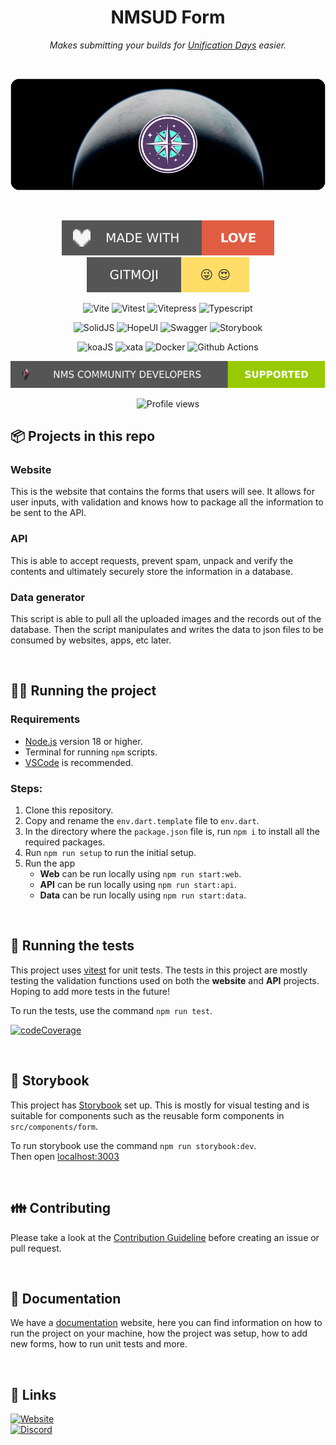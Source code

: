 <div align="center">
  
  # NMSUD Form
  _Makes submitting your builds for [Unification Days][nmsudWebsite] easier._
  
  <br />  
  
  ![header](https://github.com/NMSUD/.github/blob/main/img/banner2.png?raw=true) 
  
  <br />
  
  ![madeWithLove](https://github.com/NMSUD/.github/blob/main/badge/made-with-love.svg)
  ![gitmoji](https://github.com/NMSUD/.github/blob/main/badge/gitmoji.svg?raw=true)<br />

![Vite](https://img.shields.io/badge/Vite-B73BFE?style=for-the-badge&logo=vite&logoColor=FFD62E)
![Vitest](https://img.shields.io/badge/Vitest-202127?style=for-the-badge&logo=vitest)
![Vitepress](https://img.shields.io/badge/vitepress-%23646CFF.svg?style=for-the-badge&logo=vite&logoColor=white)
![Typescript](https://img.shields.io/badge/TypeScript-007ACC?style=for-the-badge&logo=typescript&logoColor=white)<br />

![SolidJS](https://img.shields.io/badge/Solid%20JS-2C4F7C?style=for-the-badge&logo=solid&logoColor=white)
![HopeUI](https://img.shields.io/badge/HopeUI-05a2c2?style=for-the-badge&logo=chakraui&logoColor=white)
![Swagger](https://img.shields.io/badge/-Swagger-%23Clojure?style=for-the-badge&logo=swagger&logoColor=white)
![Storybook](https://img.shields.io/badge/-Storybook-FF4785?style=for-the-badge&logo=storybook&logoColor=white)
<br />

![koaJS](https://img.shields.io/badge/koaJS-%23404d59.svg?style=for-the-badge)
![xata](https://img.shields.io/badge/xata.io-%239478FF.svg?style=for-the-badge)
![Docker](https://img.shields.io/badge/docker-%230db7ed.svg?style=for-the-badge&logo=docker&logoColor=white)
![Github Actions](https://img.shields.io/badge/Github%20Actions-2088FF?style=for-the-badge&logo=github%20actions&logoColor=white)
<br />

[![Supported by the No Man's Sky Community Developers & Designers](https://raw.githubusercontent.com/NMSCD/About/master/badge/green-ftb.svg)][nmscd]<br />

![Profile views](https://komarev.com/ghpvc/?username=NMSUD&color=green&style=for-the-badge)
<br />

</div>

## 📦 Projects in this repo

### Website

This is the website that contains the forms that users will see. It allows for user inputs, with validation and knows how to package all the information to be sent to the API.

### API

This is able to accept requests, prevent spam, unpack and verify the contents and ultimately securely store the information in a database.

### Data generator

This script is able to pull all the uploaded images and the records out of the database. Then the script manipulates and writes the data to json files to be consumed by websites, apps, etc later.

<br />

## 🏃‍♂️ Running the project

<!-- This is used in vitepress, don't change the position of the following lines (58 to 73) -->

### Requirements

- [Node.js](https://nodejs.org/) version 18 or higher.
- Terminal for running `npm` scripts.
- [VSCode](https://code.visualstudio.com/) is recommended.

### Steps:

1. Clone this repository.
2. Copy and rename the `env.dart.template` file to `env.dart`.
3. In the directory where the `package.json` file is, run `npm i` to install all the required packages.
4. Run `npm run setup` to run the initial setup.
5. Run the app
   - **Web** can be run locally using `npm run start:web`.
   - **API** can be run locally using `npm run start:api`.
   - **Data** can be run locally using `npm run start:data`.

<br />

## 🧪 Running the tests

This project uses [vitest](https://vitest.dev) for unit tests. The tests in this project are mostly testing the validation functions used on both the **website** and **API** projects. Hoping to add more tests in the future!

To run the tests, use the command `npm run test`.

[![codeCoverage](https://img.shields.io/endpoint?url=https://img.shields.io/endpoint?url=https%3A%2F%2Fnmsud-form-docs.nmsassistant.com%2Fcoverage%2FcoverageBadge.json)][coverageReport]

<br />

## 🎨 Storybook

This project has [Storybook](https://storybook.js.com) set up. This is mostly for visual testing and is suitable for components such as the reusable form components in `src/components/form`.

To run storybook use the command `npm run storybook:dev`. \
Then open [localhost:3003](http://localhost:3003)

<br />

## 👪 Contributing

Please take a look at the [Contribution Guideline](./.github/CONTRIBUTING.md) before creating an issue or pull request.

<br />

## 📄 Documentation

We have a [documentation][documentation] website, here you can find information on how to run the project on your machine, how the project was setup, how to add new forms, how to run unit tests and more.

<br />

## 🔗 Links

[![Website](https://img.shields.io/badge/Website-nmsud.com-blue?color=7986cc&style=for-the-badge)][nmsudWebsite] <br />
[![Discord](https://img.shields.io/badge/Discord-NMSUD-blue?color=5865F2&style=for-the-badge)][discord] <br />

<br />

<!-- Links used in the page -->

[nmsudWebsite]: https://nmsud.com
[nmscd]: https://github.com/NMSCD?ref=nmsudForm
[docker]: https://www.docker.com
[dockerHub]: https://hub.docker.com
[documentation]: https://nmsud-form-docs.nmsassistant.com
[coverageReport]: https://nmsud-form-docs.nmsassistant.com/coverage/index.html
[discord]: https://discord.gg/jQrNeWeTwR
